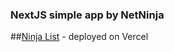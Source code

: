 ### NextJS simple app by NetNinja

##[Ninja List](https://next-js-ninja-list-phi.vercel.app/) - deployed on Vercel
